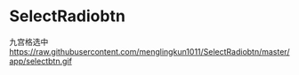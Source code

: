 # SelectRadiobtn
九宫格选中
https://raw.githubusercontent.com/menglingkun1011/SelectRadiobtn/master/app/selectbtn.gif
